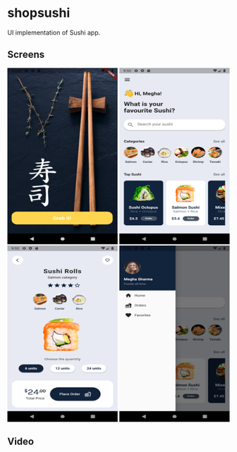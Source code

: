 # shopsushi

UI implementation of Sushi app.

## Screens
<img src="images/screen1.png" alt="screen image" width="250" height="400"> <img src="images/screen2.png" alt="screen image" width="250" height="400"> <img src="images/screen3.png" alt="screen image" width="250" height="400"> <img src="images/screen4.png" alt="screen image" width="250" height="400"> 

## Video 

 <div>
   <div align="left">
    <a href="https://www.youtube.com/embed/DBx6ShT5onI"><img src="https://img.youtube.com/vi/DBx6ShT5onI/hqdefault.jpg" alt=""></a>
   </div>  
 


